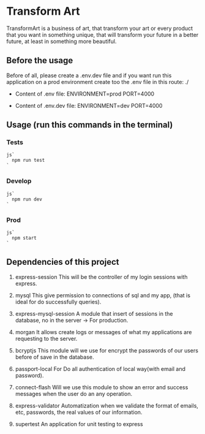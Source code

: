 # Transform Art
TransformArt is a business of art, that transform your art or every product that you want in something unique, that will transform your future in a better future, at least in something more beautiful.

## Before the usage
Before of all, please create a .env.dev file and if you want run this application on a prod environment create too the .env file
in this route: ./

* Content of .env file:
  ENVIRONMENT=prod
  PORT=4000

* Content of .env.dev file:
  ENVIRONMENT=dev
  PORT=4000

## Usage (run this commands in the terminal)
  ### Tests
    js`
      npm run test
    `
  ### Develop
    js`
      npm run dev
    `
  ### Prod
    js`
      npm start
    `

## Dependencies of this project

1. express-session
  This will be the controller of my login sessions with express.

2. mysql
  This give permission to connections of sql and my app, (that is ideal for do successfully queries).

3. express-mysql-session
  A module that insert of sessions in the database, no in the server -> For production.

4. morgan
  It allows create logs or messages of what my applications are requesting to the server.

5. bcryptjs
  This module will we use for encrypt the passwords of our users before of save in the database.

6. passport-local
  For Do all authentication of local way(with email and password).

7. connect-flash
  Will we use this module to show an error and success messages when the user do an any operation.

8. express-validator
  Automatization when we validate the format of emails, etc, passwords, the real values of our information.

9. supertest
  An application for unit testing to express
  